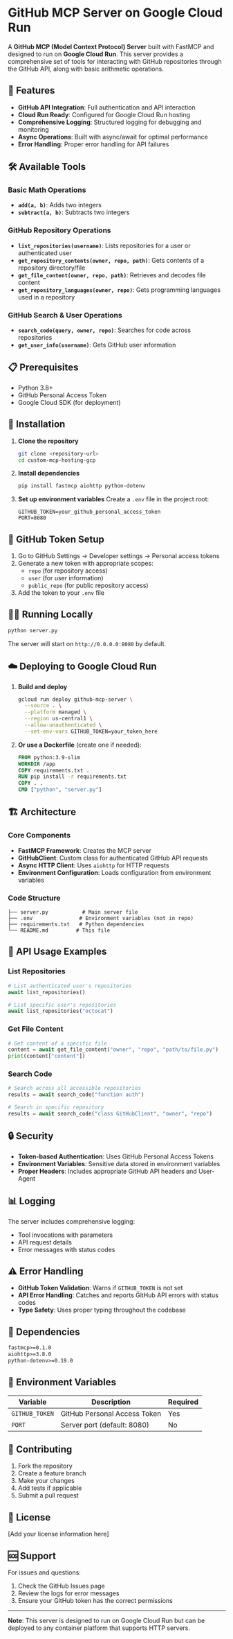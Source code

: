 # GitHub MCP Server on Google Cloud Run

A **GitHub MCP (Model Context Protocol) Server** built with FastMCP and designed to run on **Google Cloud Run**. This server provides a comprehensive set of tools for interacting with GitHub repositories through the GitHub API, along with basic arithmetic operations.

## 🚀 Features

- **GitHub API Integration**: Full authentication and API interaction
- **Cloud Run Ready**: Configured for Google Cloud Run hosting
- **Comprehensive Logging**: Structured logging for debugging and monitoring
- **Async Operations**: Built with async/await for optimal performance
- **Error Handling**: Proper error handling for API failures

## 🛠️ Available Tools

### Basic Math Operations
- **`add(a, b)`**: Adds two integers
- **`subtract(a, b)`**: Subtracts two integers

### GitHub Repository Operations
- **`list_repositories(username)`**: Lists repositories for a user or authenticated user
- **`get_repository_contents(owner, repo, path)`**: Gets contents of a repository directory/file
- **`get_file_content(owner, repo, path)`**: Retrieves and decodes file content
- **`get_repository_languages(owner, repo)`**: Gets programming languages used in a repository

### GitHub Search & User Operations
- **`search_code(query, owner, repo)`**: Searches for code across repositories
- **`get_user_info(username)`**: Gets GitHub user information

## 📋 Prerequisites

- Python 3.8+
- GitHub Personal Access Token
- Google Cloud SDK (for deployment)

## 🔧 Installation

1. **Clone the repository**
   ```bash
   git clone <repository-url>
   cd custom-mcp-hosting-gcp
   ```

2. **Install dependencies**
   ```bash
   pip install fastmcp aiohttp python-dotenv
   ```

3. **Set up environment variables**
   Create a `.env` file in the project root:
   ```env
   GITHUB_TOKEN=your_github_personal_access_token
   PORT=8080
   ```

## 🔑 GitHub Token Setup

1. Go to GitHub Settings → Developer settings → Personal access tokens
2. Generate a new token with appropriate scopes:
   - `repo` (for repository access)
   - `user` (for user information)
   - `public_repo` (for public repository access)
3. Add the token to your `.env` file

## 🏃‍♂️ Running Locally

```bash
python server.py
```

The server will start on `http://0.0.0.0:8080` by default.

## ☁️ Deploying to Google Cloud Run

1. **Build and deploy**
   ```bash
   gcloud run deploy github-mcp-server \
     --source . \
     --platform managed \
     --region us-central1 \
     --allow-unauthenticated \
     --set-env-vars GITHUB_TOKEN=your_token_here
   ```

2. **Or use a Dockerfile** (create one if needed):
   ```dockerfile
   FROM python:3.9-slim
   WORKDIR /app
   COPY requirements.txt .
   RUN pip install -r requirements.txt
   COPY . .
   CMD ["python", "server.py"]
   ```

## 🏗️ Architecture

### Core Components

- **FastMCP Framework**: Creates the MCP server
- **GitHubClient**: Custom class for authenticated GitHub API requests
- **Async HTTP Client**: Uses `aiohttp` for HTTP requests
- **Environment Configuration**: Loads configuration from environment variables

### Code Structure

```
├── server.py           # Main server file
├── .env               # Environment variables (not in repo)
├── requirements.txt   # Python dependencies
└── README.md         # This file
```

## 📖 API Usage Examples

### List Repositories
```python
# List authenticated user's repositories
await list_repositories()

# List specific user's repositories
await list_repositories("octocat")
```

### Get File Content
```python
# Get content of a specific file
content = await get_file_content("owner", "repo", "path/to/file.py")
print(content["content"])
```

### Search Code
```python
# Search across all accessible repositories
results = await search_code("function auth")

# Search in specific repository
results = await search_code("class GitHubClient", "owner", "repo")
```

## 🔒 Security

- **Token-based Authentication**: Uses GitHub Personal Access Tokens
- **Environment Variables**: Sensitive data stored in environment variables
- **Proper Headers**: Includes appropriate GitHub API headers and User-Agent

## 📊 Logging

The server includes comprehensive logging:
- Tool invocations with parameters
- API request details
- Error messages with status codes

## ⚠️ Error Handling

- **GitHub Token Validation**: Warns if `GITHUB_TOKEN` is not set
- **API Error Handling**: Catches and reports GitHub API errors with status codes
- **Type Safety**: Uses proper typing throughout the codebase

## 🔗 Dependencies

```txt
fastmcp>=0.1.0
aiohttp>=3.8.0
python-dotenv>=0.19.0
```

## 📝 Environment Variables

| Variable | Description | Required |
|----------|-------------|----------|
| `GITHUB_TOKEN` | GitHub Personal Access Token | Yes |
| `PORT` | Server port (default: 8080) | No |

## 🤝 Contributing

1. Fork the repository
2. Create a feature branch
3. Make your changes
4. Add tests if applicable
5. Submit a pull request

## 📄 License

[Add your license information here]

## 🆘 Support

For issues and questions:
1. Check the GitHub Issues page
2. Review the logs for error messages
3. Ensure your GitHub token has the correct permissions

---

**Note**: This server is designed to run on Google Cloud Run but can be deployed to any container platform that supports HTTP servers.